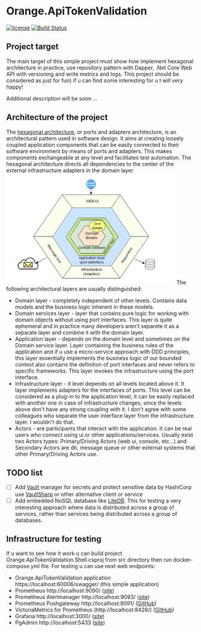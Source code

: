 # Orange.ApiTokenValidation
[![license](https://img.shields.io/badge/license-MIT-blue.svg)](https://github.com/ReyStar/Orange.StatsD/blob/master/LICENSE)
[![Build Status](https://dev.azure.com/starandrey/starandrey/_apis/build/status/ReyStar.Orange.ApiTokenValidation?branchName=master)](https://dev.azure.com/starandrey/starandrey/_build/latest?definitionId=2&branchName=master)
## Project target
The main target of this simple project must show how implement hexagonal architecture in practice, use repository pattern with Dapper, .Net Core Web API with versioning and write metrics and logs.
This project should be considered as just for fun) if u can find some interesting for u I will very happy!

Additional description will be soon ...

## Architecture of the project

The [hexagonal architecture](https://en.wikipedia.org/wiki/Hexagonal_architecture_(software)), or ports and adapters architecture, is an architectural pattern used in software design. It aims at creating loosely coupled application components that can be easily connected to their software environment by means of ports and adapters. This makes components exchangeable at any level and facilitates test automation.
The hexagonal architecture directs all dependencies to the center of the external infrastructure adapters in the domain layer. 
<img src="https://raw.githubusercontent.com/ReyStar/Orange.ApiTokenValidation/master/doc/Hexagonal.png" alt="Hexagonal.png" width="450"/>
The following architectural layers are usually distinguished:
* Domain layer - completely independent of other levels. Contains data models and the business logic inherent in these models.
* Domain services layer - layer that contains pure logic for working with domain objects without using port interfaces. This layer is quite ephemeral and in practice many developers aren't separete it as a separate layer and combine it with the domain layer.
* Application layer - depends on the domain level and sometimes on the Domain service layer. Layer containing the business rules of the application and if u use a micro-service approach with DDD principles, this layer essentially implements the business logic of our bounded context also contains the definition of port interfaces and never refers to specific frameworks. This layer  invokes the infrastructure using the port interface.
* Infrastructure layer - it level depends on all levels located above it. It layer implements adapters for the interfaces of ports. This level can be considered as a plug-in to the application level, it can be easily replaced with another one in case of infrastructure changes, since the levels above don't have any strong coupling with it. I don't agree with some colleagues who separate the user interface layer from the infrastructure layer. I wouldn't do that.
* Actors - are participants that interact with the application. It can be real users who connect using ui or other applications/services. Usually exist two Actors types: Primary/Driving Actors (web ui, console, etc...) and Secondary Actors are db, message queue or other external systems that other Primary/Driving Actors use.

## TODO list
- [ ] Add [Vault](https://www.vaultproject.io/) manager for secrets and protect sensitive data by HashiCorp use [VaultSharp](https://github.com/rajanadar/VaultSharp) or other alternative client or service
- [ ] Add embedded NoSQL database like [LiteDB](https://www.litedb.org/). This for testing a very interesting approach where data is distributed across a group of services, rather than services being distributed across a group of databases.

## Infrastructure for testing
If u want to see how it work u can build project Orange.ApiTokenValidation.Shell.csproj from src directory then run docker-compose.yml file. For testing u can use next web endpoints:
* Orange.ApiTokenValidation application https://localhost:60006/swagger/ (this simple application)
* Prometheus http://localhost:9090/ ([site](https://prometheus.io/))
* Prometheus Alertmanager http://localhost:9093/ ([site](https://prometheus.io/docs/alerting/alertmanager/))
* Prometheus Pushgateway http://localhost:9091/ ([GitHub](https://github.com/prometheus/pushgateway/blob/master/README.md))
* VictoriaMetrics for Prometheus (http://localhost:8428/) ([GitHub](https://github.com/VictoriaMetrics/VictoriaMetrics))
* Grafana http://localhost:3000/ ([site](https://grafana.com/))
* PgAdmin http://localhost:5433 ([site](https://www.pgadmin.org/))

